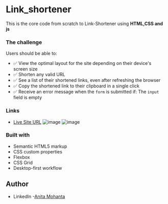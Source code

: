 # Link_shortener
This is the core code from scratch to Link-Shortener using **HTML,CSS and js**

### The challenge

Users should be able to:

- ✅ View the optimal layout for the site depending on their device's screen size
- ✅  Shorten any valid URL
- ✅  See a list of their shortened links, even after refreshing the browser
- ✅  Copy the shortened link to their clipboard in a single click
- ✅  Receive an error message when the `form` is submitted if: The `input` field is empty


### Links

- [Live Site URL](https://github.com/AnitaMohanta23/Link_shortener/)
  ![image](https://github.com/AnitaMohanta23/Link_shortener/assets/124444765/60af8f2c-2cbd-4a37-96e5-62c7ffc8de6b)
  ![image](https://github.com/AnitaMohanta23/Link_shortener/assets/124444765/0ecbc96f-e54a-47b7-910c-1e13a493ee09)

  


### Built with

- Semantic HTML5 markup
- CSS custom properties
- Flexbox
- CSS Grid
- Desktop-first workflow

## Author

- LinkedIn -[Anita Mohanta]( https://linkedin.com/in/anita-mohanta-643717228)
